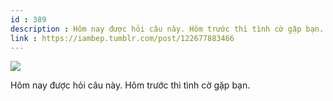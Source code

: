 ```yaml
---
id : 389
description : Hôm nay được hỏi câu này. Hôm trước thì tình cờ gặp bạn.
link : https://iambep.tumblr.com/post/122677883466
---
```


![](https://64.media.tumblr.com/68b8ceace83eaa5aa165eec18da9d850/tumblr_nqntdv6ymO1u3a9rjo1_1280.jpg)

Hôm nay được hỏi câu này. Hôm trước thì tình cờ gặp bạn.